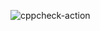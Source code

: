 ![cppcheck-action](https://github.com/stepin105104/Time_To_Code/workflows/cppcheck-action/badge.svg?branch=master)

